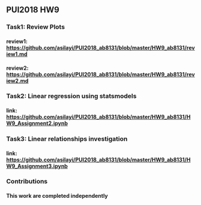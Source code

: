 ## PUI2018 HW9

### Task1: Review Plots
#### review1: https://github.com/asilayi/PUI2018_ab8131/blob/master/HW9_ab8131/review1.md
#### review2: https://github.com/asilayi/PUI2018_ab8131/blob/master/HW9_ab8131/review2.md
### Task2: Linear regression using statsmodels
#### link: https://github.com/asilayi/PUI2018_ab8131/blob/master/HW9_ab8131/HW9_Assignment2.ipynb
### Task3: Linear relationships investigation
#### link: https://github.com/asilayi/PUI2018_ab8131/blob/master/HW9_ab8131/HW9_Assignment3.ipynb
### Contributions
#### This work are completed independently
